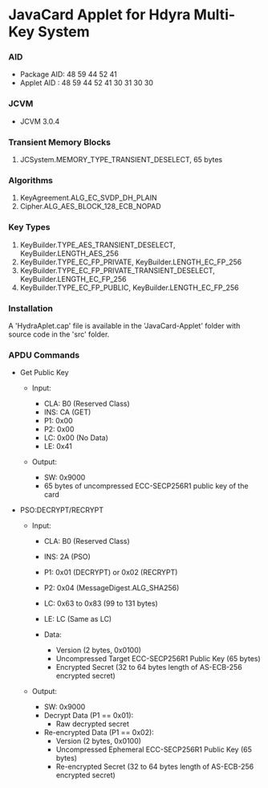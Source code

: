 # JavaCard Applet for Hdyra Multi-Key System

### AID
- Package AID: 48 59 44 52 41
- Applet AID : 48 59 44 52 41 30 31 30 30

### JCVM
- JCVM 3.0.4

### Transient Memory Blocks
1.	JCSystem.MEMORY_TYPE_TRANSIENT_DESELECT, 65 bytes 

### Algorithms
1.	KeyAgreement.ALG_EC_SVDP_DH_PLAIN
2.	Cipher.ALG_AES_BLOCK_128_ECB_NOPAD

### Key Types
1.	KeyBuilder.TYPE_AES_TRANSIENT_DESELECT, KeyBuilder.LENGTH_AES_256
2.	KeyBuilder.TYPE_EC_FP_PRIVATE, KeyBuilder.LENGTH_EC_FP_256
3.	KeyBuilder.TYPE_EC_FP_PRIVATE_TRANSIENT_DESELECT, KeyBuilder.LENGTH_EC_FP_256
4.	KeyBuilder.TYPE_EC_FP_PUBLIC, KeyBuilder.LENGTH_EC_FP_256

### Installation
A 'HydraAplet.cap' file is available in the 'JavaCard-Applet' folder with source code in the 'src' folder.

### APDU Commands
-	Get Public Key
	-	Input:
		-	CLA: B0   (Reserved Class)
		- 	INS: CA   (GET)
		-	P1:  0x00
		-	P2:  0x00
		-	LC:  0x00 (No Data)
		-	LE:  0x41
		
	-	Output:
		-	SW:  0x9000
		-	65 bytes of uncompressed ECC-SECP256R1 public key of the card
		
-	PSO:DECRYPT/RECRYPT
	-	Input:
		-	CLA: B0   (Reserved Class)
		- 	INS: 2A   (PSO)
		-	P1:  0x01 (DECRYPT) or 0x02 (RECRYPT)
		-	P2:  0x04 (MessageDigest.ALG_SHA256)
		-	LC:  0x63 to 0x83 (99 to 131 bytes)
		-	LE:  LC   (Same as LC)
		
		-	Data:
			-	Version (2 bytes, 0x0100)
			-	Uncompressed Target ECC-SECP256R1 Public Key (65 bytes)
			-	Encrypted Secret (32 to 64 bytes length of AS-ECB-256 encrypted secret)
		
	-	Output:
		-	SW:  0x9000
		-	Decrypt Data (P1 == 0x01):
			-	Raw decrypted secret
		-	Re-encrypted Data (P1 == 0x02):	
			-	Version (2 bytes, 0x0100)
			-	Uncompressed Ephemeral ECC-SECP256R1 Public Key (65 bytes)
			-	Re-encrypted Secret (32 to 64 bytes length of AS-ECB-256 encrypted secret)		
